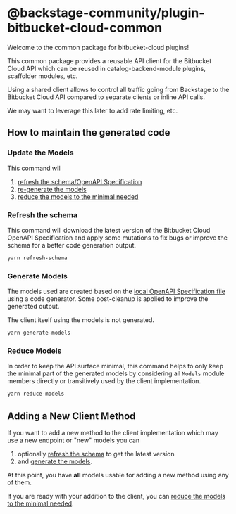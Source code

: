 # @backstage-community/plugin-bitbucket-cloud-common

Welcome to the common package for bitbucket-cloud plugins!

This common package provides a reusable API client for the Bitbucket Cloud API
which can be reused in catalog-backend-module plugins, scaffolder modules, etc.

Using a shared client allows to control all traffic going from Backstage to
the Bitbucket Cloud API compared to separate clients or inline API calls.

We may want to leverage this later to add rate limiting, etc.

## How to maintain the generated code

### Update the Models

This command will

1. [refresh the schema/OpenAPI Specification](#refresh-the-schema)
2. [re-generate the models](#generate-models)
3. [reduce the models to the minimal needed](#reduce-models)

### Refresh the schema

This command will download the latest version of the Bitbucket Cloud OpenAPI Specification
and apply some mutations to fix bugs or improve the schema for a better code generation output.

```sh
yarn refresh-schema
```

### Generate Models

The models used are created based on the [local OpenAPI Specification file](bitbucket-cloud.oas.json)
using a code generator.
Some post-cleanup is applied to improve the generated output.

The client itself using the models is not generated.

```sh
yarn generate-models
```

### Reduce Models

In order to keep the API surface minimal, this command helps to only keep the minimal part of the
generated models by considering all `Models` module members directly or transitively used by the
client implementation.

```sh
yarn reduce-models
```

## Adding a New Client Method

If you want to add a new method to the client implementation which may use a new endpoint or "new" models
you can

1. optionally [refresh the schema](#refresh-the-schema) to get the latest version
2. and [generate the models](#generate-models).

At this point, you have **all** models usable for adding a new method using any of them.

If you are ready with your addition to the client, you can [reduce the models to the minimal needed](#reduce-models).
